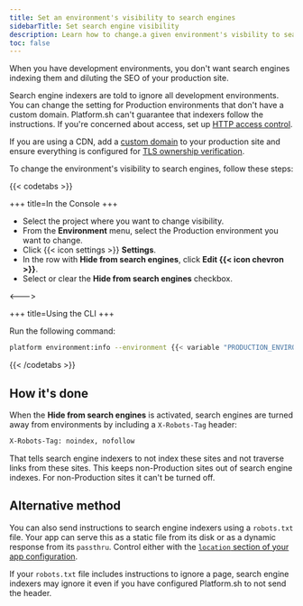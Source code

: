 ```yaml
---
title: Set an environment's visibility to search engines
sidebarTitle: Set search engine visibility
description: Learn how to change.a given environment's visbility to search engines.
toc: false
---
```


When you have development environments,
you don't want search engines indexing them and diluting the SEO of your production site.

Search engine indexers are told to ignore all development environments.
You can change the setting for Production environments that don't have a custom domain.
Platform.sh can't guarantee that indexers follow the instructions.
If you're concerned about access, set up [HTTP access control](./http-access-control.md).

If you are using a CDN, add a [custom domain](../domains/steps/_index.md) to your production site and ensure everything is configured for [TLS ownership verification](../domains/troubleshoot.md#ownership-verification).

To change the environment's visibility to search engines, follow these steps:

{{< codetabs >}}

+++
title=In the Console
+++

- Select the project where you want to change visibility.
- From the **Environment** menu, select the Production environment you want to change.
- Click {{< icon settings >}} **Settings**.
- In the row with **Hide from search engines**, click **Edit {{< icon chevron >}}**.
- Select or clear the **Hide from search engines** checkbox.

<--->

+++
title=Using the CLI
+++

Run the following command:

```bash
platform environment:info --environment {{< variable "PRODUCTION_ENVIRONMENT_NAME" >}} restrict_robots true
```

{{< /codetabs >}}

## How it's done

When the **Hide from search engines** is activated,
search engines are turned away from environments by including a `X-Robots-Tag` header:

```txt
X-Robots-Tag: noindex, nofollow
```

That tells search engine indexers to not index these sites and not traverse links from these sites.
This keeps non-Production sites out of search engine indexes.
For non-Production sites it can't be turned off.

## Alternative method

You can also send instructions to search engine indexers using a `robots.txt` file.
Your app can serve this as a static file from its disk or as a dynamic response from its `passthru`.
Control either with the [`location` section of your app configuration](../create-apps/app-reference.md#locations).

If your `robots.txt` file includes instructions to ignore a page,
search engine indexers may ignore it even if you have configured Platform.sh to not send the header.
